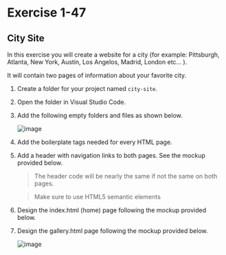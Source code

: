 # Exercise 1-47

## City Site

In this exercise you will create a website for a city (for example: Pittsburgh, Atlanta, New York, Austin, Los Angelos, Madrid, London etc... ).

It will contain two pages of information about your favorite city.

1. Create a folder for your project named `city-site`.
1. Open the folder in Visual Studio Code.
1. Add the following empty folders and files as shown below.

   ![image](https://github.com/craigmckeachie/yearup-fall2023-notes/assets/1474579/5aacc1cc-dae9-4917-a39a-3085cacb7b03)

1. Add the boilerplate tags needed for every HTML page.

1. Add a header with navigation links to both pages. See the mockup provided below.

   > The header code will be nearly the same if not the same on both pages.

   > Make sure to use HTML5 semantic elements

1. Design the index.html (home) page following the mockup provided below.
1. Design the gallery.html page following the mockup provided below.

   ![image](https://github.com/craigmckeachie/yearup-fall2023-notes/assets/1474579/016473d6-9cde-4f84-a048-1c66cbeecd52)
